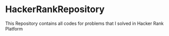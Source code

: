 # HackerRankRepository
This Repository contains all codes for problems that I solved in Hacker Rank Platform

